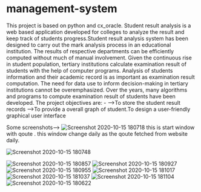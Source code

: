 # management-system
This project is based on python and cx_oracle.
Student result analysis is a web based application developed for colleges to
analyze the result and keep track of students progress.Student result analysis system has been designed to
carry out the mark analysis process in an educational institution. The results of
respective departments can be efficiently computed without much of manual
involvement. Given the continuous rise in student population, tertiary institutions
calculate examination result of students with the help of computer programs.
Analysis of students information and their academic record is as important as
examination result computation. The need for data use to inform decision-making
in tertiary institutions cannot be overemphasized. Over the years, many
algorithms and programs to compute examination result of students have been
developed.
The project objectives are: -
-->To store the student result records
-->To provide a overall graph of student.To design a user-friendly graphical user
   interface
   
   
Some screenshots-->
![Screenshot 2020-10-15 180718](https://user-images.githubusercontent.com/65279529/96128032-70217180-0f12-11eb-9fb7-2e6001f203e7.png)
this is start window with qoute . this window change daily as the qoute fetched from website daily.


![Screenshot 2020-10-15 180748](https://user-images.githubusercontent.com/65279529/96128497-0eadd280-0f13-11eb-9474-d2991161196d.png)

![Screenshot 2020-10-15 180857](https://user-images.githubusercontent.com/65279529/96128531-1c635800-0f13-11eb-971a-3fa1d2caae6a.png)
![Screenshot 2020-10-15 180927](https://user-images.githubusercontent.com/65279529/96128561-25542980-0f13-11eb-9f3c-98ed800d013b.png)
![Screenshot 2020-10-15 180955](https://user-images.githubusercontent.com/65279529/96128573-284f1a00-0f13-11eb-9bc9-5128791fc15b.png)
![Screenshot 2020-10-15 181017](https://user-images.githubusercontent.com/65279529/96128595-2f762800-0f13-11eb-9b23-90c429e2fc91.png)
![Screenshot 2020-10-15 181037](https://user-images.githubusercontent.com/65279529/96128610-3309af00-0f13-11eb-8e33-905921f305d9.png)
![Screenshot 2020-10-15 181104](https://user-images.githubusercontent.com/65279529/96128617-356c0900-0f13-11eb-9296-8d21f045e45c.png)
![Screenshot 2020-10-15 180622](https://user-images.githubusercontent.com/65279529/96128626-37ce6300-0f13-11eb-84eb-063fd9a1fa08.png)

